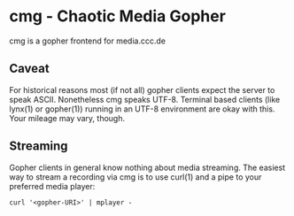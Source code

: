 cmg - Chaotic Media Gopher
==========================

cmg is a gopher frontend for media.ccc.de

Caveat
------

For historical reasons most (if not all) gopher clients expect the server to
speak ASCII. Nonetheless cmg speaks UTF-8. Terminal based clients (like lynx(1)
or gopher(1)) running in an UTF-8 environment are okay with this. Your mileage
may vary, though.

Streaming
---------

Gopher clients in general know nothing about media streaming. The easiest way to
stream a recording via cmg is to use curl(1) and a pipe to your preferred media
player:

    curl '<gopher-URI>' | mplayer -

